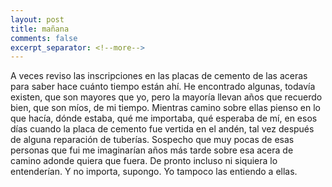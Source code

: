 ```yaml
--- 
layout: post 
title: mañana 
comments: false 
excerpt_separator: <!--more--> 
--- 
```


A veces reviso las inscripciones en las placas de cemento de las aceras
para saber hace cuánto tiempo están ahí. He encontrado algunas, todavía
existen, que son mayores que yo, pero la mayoría llevan años que recuerdo
bien, que son míos, de mi tiempo. Mientras camino sobre ellas pienso en lo
que hacía, dónde estaba, qué me importaba, qué esperaba de mí, en esos
días cuando la placa de cemento fue vertida en el andén, tal vez después
de alguna reparación de tuberías. Sospecho que muy pocas de esas personas
que fui me imaginarían años más tarde sobre esa acera de camino adonde
quiera que fuera. De pronto incluso ni siquiera lo entenderían. Y no
importa, supongo. Yo tampoco las entiendo a ellas.
